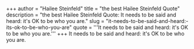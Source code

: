 +++
author = "Hailee Steinfeld"
title = "the best Hailee Steinfeld Quote"
description = "the best Hailee Steinfeld Quote: It needs to be said and heard: it's OK to be who you are."
slug = "it-needs-to-be-said-and-heard:-its-ok-to-be-who-you-are"
quote = '''It needs to be said and heard: it's OK to be who you are.'''
+++
It needs to be said and heard: it's OK to be who you are.
